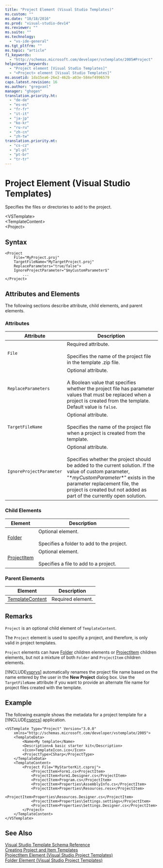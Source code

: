 ```yaml
---
title: "Project Element (Visual Studio Templates)"
ms.custom: ""
ms.date: "10/18/2016"
ms.prod: "visual-studio-dev14"
ms.reviewer: ""
ms.suite: ""
ms.technology: 
  - "vs-ide-general"
ms.tgt_pltfrm: ""
ms.topic: "article"
f1_keywords: 
  - "http://schemas.microsoft.com/developer/vstemplate/2005#Project"
helpviewer_keywords: 
  - "Project element [Visual Studio Templates]"
  - "<Project> element [Visual Studio Templates]"
ms.assetid: 1da15ea6-26e2-462b-a03e-584ef4996579
caps.latest.revision: 16
ms.author: "gregvanl"
manager: "ghogen"
translation.priority.ht: 
  - "de-de"
  - "es-es"
  - "fr-fr"
  - "it-it"
  - "ja-jp"
  - "ko-kr"
  - "ru-ru"
  - "zh-cn"
  - "zh-tw"
translation.priority.mt: 
  - "cs-cz"
  - "pl-pl"
  - "pt-br"
  - "tr-tr"
---
```

# Project Element (Visual Studio Templates)
Specifies the files or directories to add to the project.  
  
 \<VSTemplate>  
 \<TemplateContent>  
 \<Project>  
  
## Syntax  
  
```  
<Project  
    File="MyProject.proj"  
    TargetFileName="MyTargetProject.proj"  
    ReplaceParameters="true/false">  
    IgnoreProjectParameter="$myCustomParameter$"  
        ...  
</Project>  
```  
  
## Attributes and Elements  
 The following sections describe attribute, child elements, and parent elements.  
  
### Attributes  
  
|Attribute|Description|  
|---------------|-----------------|  
|`File`|Required attribute.<br /><br /> Specifies the name of the project file in the template .zip file.|  
|`ReplaceParameters`|Optional attribute.<br /><br /> A Boolean value that specifies whether the project file has parameter values that must be replaced when a project is created from the template. Default value is `false`.|  
|`TargetFileName`|Optional attribute.<br /><br /> Specifies the name of the project file when a project is created from the template.|  
|`IgnoreProjectParameter`|Optional attribute.<br /><br /> Specifies whether the project should be added to the current solution. If the value of custom parameter, "$*myCustomParameter*$" exists in the parameter replacement file, the project is created but not added as part of the currently open solution.|  
  
### Child Elements  
  
|Element|Description|  
|-------------|-----------------|  
|[Folder](../extensibility/folder-element--visual-studio-project-templates-.md)|Optional element.<br /><br /> Specifies a folder to add to the project.|  
|[ProjectItem](../extensibility/projectitem-element--visual-studio-project-templates-.md)|Optional element.<br /><br /> Specifies a file to add to a project.|  
  
### Parent Elements  
  
|Element|Description|  
|-------------|-----------------|  
|[TemplateContent](../extensibility/templatecontent-element--visual-studio-templates-.md)|Required element.|  
  
## Remarks  
 `Project` is an optional child element of `TemplateContent`.  
  
 The `Project` element is used to specifiy a project, and therefore, is only valid in project templates.  
  
 `Project` elements can have [Folder](../extensibility/folder-element--visual-studio-project-templates-.md) children elements or [ProjectItem](../extensibility/projectitem-element--visual-studio-project-templates-.md) children elements, but not a mixture of both `Folder` and `ProjectItem` children elements.  
  
 [!INCLUDE[vsprvs](../codequality/includes/vsprvs_md.md)] automatically renames the project file name based on the name entered by the user in the **New Project** dialog box. Use the `TargetFileName` attribute if you want to provide an alternate file name for project files created with the template.  
  
## Example  
 The following example shows the metadata for a project template for a [!INCLUDE[csprcs](../datatools/includes/csprcs_md.md)] application.  
  
```  
<VSTemplate Type="Project" Version="3.0.0"  
    xmlns="http://schemas.microsoft.com/developer/vstemplate/2005">  
    <TemplateData>  
        <Name>My template</Name>  
        <Description>A basic starter kit</Description>  
        <Icon>TemplateIcon.ico</Icon>  
        <ProjectType>CSharp</ProjectType>  
    </TemplateData>  
    <TemplateContent>  
        <Project File="MyStarterKit.csproj">  
            <ProjectItem>Form1.cs<ProjectItem>  
            <ProjectItem>Form1.Designer.cs</ProjectItem>  
            <ProjectItem>Program.cs</ProjectItem>  
            <ProjectItem>Properties\AssemblyInfo.cs</ProjectItem>  
            <ProjectItem>Properties\Resources.resx</ProjectItem>  
            <ProjectItem>Properties\Resources.Designer.cs</ProjectItem>  
            <ProjectItem>Properties\Settings.settings</ProjectItem>  
            <ProjectItem>Properties\Settings.Designer.cs</ProjectItem>  
        </Project>  
    </TemplateContent>  
</VSTemplate>  
```  
  
## See Also  
 [Visual Studio Template Schema Reference](../extensibility/visual-studio-template-schema-reference.md)   
 [Creating Project and Item Templates](../ide/creating-project-and-item-templates.md)   
 [ProjectItem Element (Visual Studio Project Templates)](../extensibility/projectitem-element--visual-studio-project-templates-.md)   
 [Folder Element (Visual Studio Project Templates)](../extensibility/folder-element--visual-studio-project-templates-.md)